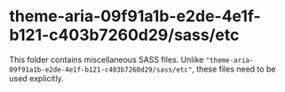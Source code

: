 # theme-aria-09f91a1b-e2de-4e1f-b121-c403b7260d29/sass/etc

This folder contains miscellaneous SASS files. Unlike `"theme-aria-09f91a1b-e2de-4e1f-b121-c403b7260d29/sass/etc"`, these files
need to be used explicitly.
